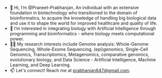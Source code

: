 - 👋 Hi, I’m @Praneet-Prabhanjan, An individual with an extensive foundation in biotechnology who transitioned to the domain of bioinformatics, to
acquire the knowledge of handling big biological data and use it to shape the world for improved healthcare and
quality of life.
- 👀 I’m interested in integrating biology with Artificial Intelligence through programming and bioinformatics - where biology meets computational power.
- 🤖🧠 My research interests include Genome analysis: Whole-Genome Sequencing, Whole-Exome Sequencing, (epi)genomics, Single-Cell
      Genomics, Transcriptomics, Metagenomics, comparative genomics, evolutionary biology, and Data Science - Artificial Intelligence, Machine Learning, and Deep Learning.
- 📫 Let's connect! Reach me at prabhanjan847@gmail.com.

<!---
Praneet-Prabhanjan/Praneet-Prabhanjan is a ✨ special ✨ repository because its `README.md` (this file) appears on your GitHub profile.
You can click the Preview link to take a look at your changes.
--->
